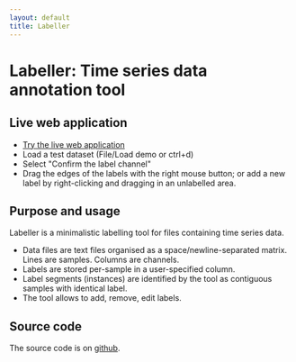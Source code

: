 ```yaml
---
layout: default
title: Labeller
---
```


# Labeller: Time series data annotation tool

## Live web application

* [Try the live web application](wasm-latest/labeller.html)
* Load a test dataset (File/Load demo or ctrl+d)
* Select "Confirm the label channel"
* Drag the edges of the labels with the right mouse button; or add a new label by right-clicking and dragging in an unlabelled area.

## Purpose and usage

Labeller is a minimalistic labelling tool for files containing time series data.

* Data files are text files organised as a space/newline-separated matrix. Lines are samples. Columns are channels.
* Labels are stored per-sample in a user-specified column. 
* Label segments (instances) are identified by the tool as contiguous samples with identical label.
* The tool allows to add, remove, edit labels.


## Source code

The source code is on [github](https://github.com/droggen/Labeller).
